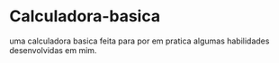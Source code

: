 # Calculadora-basica
uma calculadora basica feita para por em pratica algumas habilidades desenvolvidas em mim.
